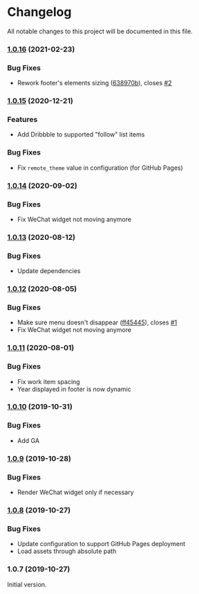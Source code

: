 # Changelog

All notable changes to this project will be documented in this file.

### [1.0.16](https://github.com/eliottvincent/bay/compare/v1.0.15...v1.0.16) (2021-02-23)

### Bug Fixes

- Rework footer's elements sizing ([638970b](https://github.com/eliottvincent/bay/commit/638970bf93ee6567f05cbcd92037bc92cebc3550)), closes [#2](https://github.com/eliottvincent/bay/issues/2)

### [1.0.15](https://github.com/eliottvincent/bay/compare/v1.0.14...v1.0.15) (2020-12-21)

### Features

- Add Dribbble to supported "follow" list items

### Bug Fixes

- Fix `remote_theme` value in configuration (for GitHub Pages)

### [1.0.14](https://github.com/eliottvincent/bay/compare/v1.0.13...v1.0.14) (2020-09-02)

### Bug Fixes

- Fix WeChat widget not moving anymore

### [1.0.13](https://github.com/eliottvincent/bay/compare/v1.0.12...v1.0.13) (2020-08-12)

### Bug Fixes

- Update dependencies

### [1.0.12](https://github.com/eliottvincent/bay/compare/v1.0.11...v1.0.12) (2020-08-05)

### Bug Fixes

- Make sure menu doesn't disappear ([ff45445](https://github.com/eliottvincent/bay/commit/ff45445761314a9b4a9b1e53f04c040ab2b62e3f)), closes [#1](https://github.com/eliottvincent/bay/issues/1)
- Fix WeChat widget not moving anymore

### [1.0.11](https://github.com/eliottvincent/bay/compare/v1.0.10...v1.0.11) (2020-08-01)

### Bug Fixes

- Fix work item spacing
- Year displayed in footer is now dynamic

### [1.0.10](https://github.com/eliottvincent/bay/compare/v1.0.9...v1.0.10) (2019-10-31)

### Bug Fixes

- Add GA

### [1.0.9](https://github.com/eliottvincent/bay/compare/v1.0.8...v1.0.9) (2019-10-28)

### Bug Fixes

- Render WeChat widget only if necessary

### [1.0.8](https://github.com/eliottvincent/bay/compare/v1.0.7...v1.0.8) (2019-10-27)

### Bug Fixes

- Update configuration to support GitHub Pages deployment
- Load assets through absolute path

### 1.0.7 (2019-10-27)

Initial version.
